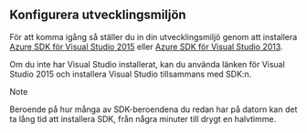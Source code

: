 ## <a name="a-namesetupdevenvaset-up-the-development-environment"></a><a name="setupdevenv"></a>Konfigurera utvecklingsmiljön
För att komma igång så ställer du in din utvecklingsmiljö genom att installera [Azure SDK för Visual Studio 2015](http://go.microsoft.com/fwlink/?linkid=518003) eller [Azure SDK för Visual Studio 2013](http://go.microsoft.com/fwlink/?LinkID=324322).

Om du inte har Visual Studio installerat, kan du använda länken för Visual Studio 2015 och installera Visual Studio tillsammans med SDK:n.

> [!NOTE]
> Beroende på hur många av SDK-beroendena du redan har på datorn kan det ta lång tid att installera SDK, från några minuter till drygt en halvtimme.
> 
> 



<!--HONumber=Nov16_HO2-->


